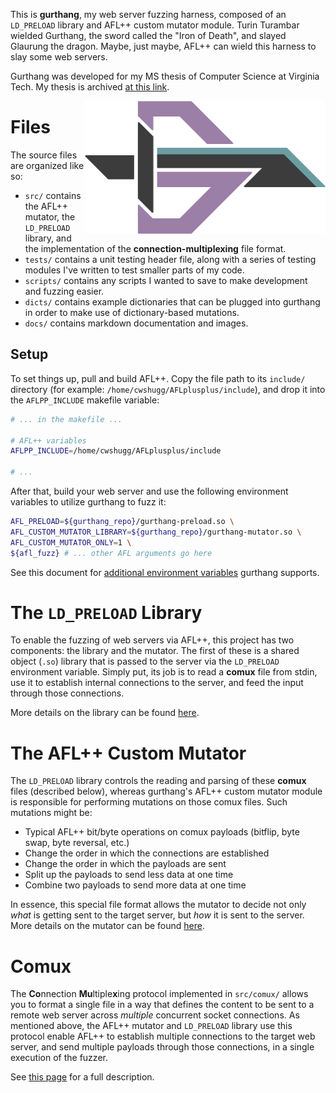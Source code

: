 This is **gurthang**, my web server fuzzing harness, composed of an `LD_PRELOAD` library and AFL++ custom mutator module. Turin Turambar wielded Gurthang, the sword called the "Iron of Death", and slayed Glaurung the dragon. Maybe, just maybe, AFL++ can wield this harness to slay some web servers.

Gurthang was developed for my MS thesis of Computer Science at Virginia Tech. My thesis is archived [at this link](https://vtechworks.lib.vt.edu/handle/10919/110769).

<img align="right" src="./docs/images/gurthang_light.png" width=385>

# Files

The source files are organized like so:

* `src/` contains the AFL++ mutator, the `LD_PRELOAD` library, and the implementation of the **connection-multiplexing** file format.
* `tests/` contains a unit testing header file, along with a series of testing modules I've written to test smaller parts of my code.
* `scripts/` contains any scripts I wanted to save to make development and fuzzing easier.
* `dicts/` contains example dictionaries that can be plugged into gurthang in order to make use of dictionary-based mutations.
* `docs/` contains markdown documentation and images.

## Setup

To set things up, pull and build AFL++. Copy the file path to its `include/` directory (for example: `/home/cwshugg/AFLplusplus/include`), and drop it into the `AFLPP_INCLUDE` makefile variable:

```bash
# ... in the makefile ...

# AFL++ variables
AFLPP_INCLUDE=/home/cwshugg/AFLplusplus/include

# ...
```

After that, build your web server and use the following environment variables to utilize gurthang to fuzz it:

```bash
AFL_PRELOAD=${gurthang_repo}/gurthang-preload.so \
AFL_CUSTOM_MUTATOR_LIBRARY=${gurthang_repo}/gurthang-mutator.so \
AFL_CUSTOM_MUTATOR_ONLY=1 \
${afl_fuzz} # ... other AFL arguments go here
```

See this document for [additional environment variables](./docs/environment_variables.md) gurthang supports.

# The `LD_PRELOAD` Library

To enable the fuzzing of web servers via AFL++, this project has two components: the library and the mutator. The first of these is a shared object (`.so`) library that is passed to the server via the `LD_PRELOAD` environment variable. Simply put, its job is to read a **comux** file from stdin, use it to establish internal connections to the server, and feed the input through those connections.

More details on the library can be found [here](./docs/preload.md).

# The AFL++ Custom Mutator

The `LD_PRELOAD` library controls the reading and parsing of these **comux** files (described below), whereas gurthang's AFL++ custom mutator module is responsible for performing mutations on those comux files. Such mutations might be:

* Typical AFL++ bit/byte operations on comux payloads (bitflip, byte swap, byte reversal, etc.)
* Change the order in which the connections are established
* Change the order in which the payloads are sent
* Split up the payloads to send less data at one time
* Combine two payloads to send more data at one time

In essence, this special file format allows the mutator to decide not only *what* is getting sent to the target server, but *how* it is sent to the server. More details on the mutator can be found [here](./docs/mutator.md).

# Comux

The **Co**nnection **Mu**ltiple**x**ing protocol implemented in `src/comux/` allows you to format a single file in a way that defines the content to be sent to a remote web server across *multiple* concurrent socket connections. As mentioned above, the AFL++ mutator and `LD_PRELOAD` library use this protocol enable AFL++ to establish multiple connections to the target web server, and send multiple payloads through those connections, in a single execution of the fuzzer.

See [this page](./docs/comux.md) for a full description.

